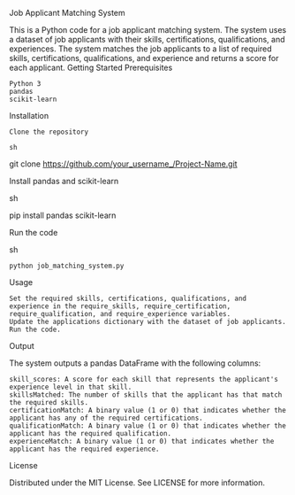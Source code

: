 Job Applicant Matching System

This is a Python code for a job applicant matching system. The system uses a dataset of job applicants with their skills, certifications, qualifications, and experiences. The system matches the job applicants to a list of required skills, certifications, qualifications, and experience and returns a score for each applicant.
Getting Started
Prerequisites

    Python 3
    pandas
    scikit-learn

Installation

    Clone the repository

    sh

git clone https://github.com/your_username_/Project-Name.git

Install pandas and scikit-learn

sh

pip install pandas scikit-learn

Run the code

sh

    python job_matching_system.py

Usage

    Set the required skills, certifications, qualifications, and experience in the require_skills, require_certification, require_qualification, and require_experience variables.
    Update the applications dictionary with the dataset of job applicants.
    Run the code.

Output

The system outputs a pandas DataFrame with the following columns:

    skill_scores: A score for each skill that represents the applicant's experience level in that skill.
    skillsMatched: The number of skills that the applicant has that match the required skills.
    certificationMatch: A binary value (1 or 0) that indicates whether the applicant has any of the required certifications.
    qualificationMatch: A binary value (1 or 0) that indicates whether the applicant has the required qualification.
    experienceMatch: A binary value (1 or 0) that indicates whether the applicant has the required experience.

License

Distributed under the MIT License. See LICENSE for more information.
